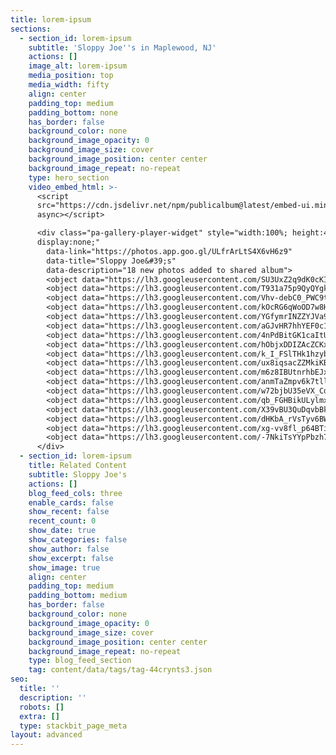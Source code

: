 ```yaml
---
title: lorem-ipsum
sections:
  - section_id: lorem-ipsum
    subtitle: 'Sloppy Joe''s in Maplewood, NJ'
    actions: []
    image_alt: lorem-ipsum
    media_position: top
    media_width: fifty
    align: center
    padding_top: medium
    padding_bottom: none
    has_border: false
    background_color: none
    background_image_opacity: 0
    background_image_size: cover
    background_image_position: center center
    background_image_repeat: no-repeat
    type: hero_section
    video_embed_html: >-
      <script
      src="https://cdn.jsdelivr.net/npm/publicalbum@latest/embed-ui.min.js"
      async></script>

      <div class="pa-gallery-player-widget" style="width:100%; height:480px;
      display:none;"
        data-link="https://photos.app.goo.gl/ULfrArLtS4X6vH6z9"
        data-title="Sloppy Joe&#39;s"
        data-description="18 new photos added to shared album">
        <object data="https://lh3.googleusercontent.com/SU3UxZ2q9dK0cKIeHvcADjUeaBSsp_I7CR4Bvg4oGfl1E1qsQoMypGi7B6HU6RQ9xE7htm9EM2_5ZmjcTixjnWFxc4edtWrdMn38eeDMBNYgEj2YqxVRU-ijop7flIZEwuJknuI0=w1920-h1080"></object>
        <object data="https://lh3.googleusercontent.com/T931a75p9QyQYgkhmVTslpMjbPKhN23SUEWU9WDmHyXQud9eW8uTy6Hv3ghdkulsIajzy-YN5xlmnXrsVtfcjdsjctnDsb2off6DG24k_lRyT5qlCp0goZfvNKNEBUURZefAi_Ej=w1920-h1080"></object>
        <object data="https://lh3.googleusercontent.com/Vhv-debC0_PWC9tN0OSM9pO5ScKXB1B_TwlheFXn4r7idYrBcjO6qSOJrRl5FzzVY6-nJyNfC6bJpAXfPijWajqQHGSTzKn6IhuHv-V2SVB1Si0Fyak9qft5XzKLmQ-iCCilIDyz=w1920-h1080"></object>
        <object data="https://lh3.googleusercontent.com/kOcRG6qWoOD7w8HMvTJ2pvgkyV55p-smt6Lf9IaE0wYLsEnOJ-8O258Rx1eHtf7dJ2Xirp7RGKY9VySVBGw9ajeYRo9SGj90iCPvZGXc4bijr-lTOlUImw9OgflOdSFE3WtV3XlY=w1920-h1080"></object>
        <object data="https://lh3.googleusercontent.com/YGfymrINZZYJVa9f7rve-4bS24bGa-7imqfXwnhkNNcWLZ6WHq16ZUWzieVgH5HJGydA8Hbjfjgq4Ys81W3lWNEX1IHqqCVuwsjNjqYXPUyP0Bhui-kifG2I9w9cOmIthaYYDWuE=w1920-h1080"></object>
        <object data="https://lh3.googleusercontent.com/aGJvHR7hhYEF0c1ik_BpU-6b9ROExPIs6TTvXKnZSHVmMRtd2rUUvBxc_lczPQ6yFI0VWY0gLSIJq1mTStbXkDAlPfSyARaFNkTLcyDw6JYXLfaDx_9tttny8hnFTIzRN_Tyu52o=w1920-h1080"></object>
        <object data="https://lh3.googleusercontent.com/4nPdBitGK1caItUsJfz5g-aAv9IDT0MZClQBG82u4d-ab3ePzVsZ6fziFO0Xx-j6Rmpps5WwzArLcWEJw4XV9PWSKZoJBFfb6IGidmzgkUvoaBmxndoHxPss6FqOoKSmhh6jAdNR=w1920-h1080"></object>
        <object data="https://lh3.googleusercontent.com/hObjxDDIZAcZCKxgxe2hpxaVwosc6HyOA03umICZaYJ2x4cLTdC5waA--qX2mDEkU1FONCExItxPmreX8JiNdXq2ptdKMCzZkGui2eOcyiKOxEh9y8M6fCDlEu7-BtjR0GEMZJGf=w1920-h1080"></object>
        <object data="https://lh3.googleusercontent.com/k_I_FSlTHk1hzybkG80_wE2qSDIEva2azrvF7MCQvB1sIUY-J7DsVDI4bMowfV2-tpY_5b8sFcQvq6acTwEA0o4NA_HeOa5_nydbKDIu-drnazLQsy61IgLsJ4xI6UHu_DA_yFqi=w1920-h1080"></object>
        <object data="https://lh3.googleusercontent.com/ux8iqsacZZMkiKBsORR5YP-D48euNZwxLb3hlu0Vs2h4lqYB4cx4OmhdaTA4CFGF-NB3A43qcv-GIgOPdAcmOuQIVHyUOqUcWsbUPFAH1iplsPOfU4ZZ6-XDvEa0Y-VF8L9HSTxz=w1920-h1080"></object>
        <object data="https://lh3.googleusercontent.com/m6z8IBUtnrhbEJxjhfI3an40rd2GixbvJVu_RN5DhTWPgdhT41F7DPjZg-bhfT1FJdzIq9B6UMSwWBDVI1Rv2Qz56P1ioy79O2p1_8stvoSKC26Lq5zBxLgpKIQvRseAV3jUjlz3=w1920-h1080"></object>
        <object data="https://lh3.googleusercontent.com/anmTaZmpv6k7tllYnBvDh73ravN7WO3h1dibwzYBcOZezSd7cWkFJCJ-nPvrlzp6TekvxT9cOqhUbpxtgsjHqddOAUm2dPgzUcHbYhocI7sNgmQCRNKT3BqmUwdu7wSNm6GkgW89=w1920-h1080"></object>
        <object data="https://lh3.googleusercontent.com/w72bjbU35eVX_CdtfbP-ufaw-mGk5s5U9ggh5v-b9O-ewRPqnjC7B-IlD6v-wLATcKamvxpD7kuWBM-P0IiFJHUO6xDbg-ShrvNsJnQvnEx3ETH1kd2EZnPNpnB56t-30Opcs8NX=w1920-h1080"></object>
        <object data="https://lh3.googleusercontent.com/qb_FGHBikULylmxzjgTN3Ji2rR-x1fJE7uOXrhuo6T75cjozTzdvLojArm45zqQ9A3wI37r_em3sDAJ_Psvp9fKBWRd60VA0W3-S1yeJYk9iTzAXxmTUPKwEX1ls7mSO9HMtZbsm=w1920-h1080"></object>
        <object data="https://lh3.googleusercontent.com/X39vBU3QuDqvbBksxmakhwwp4I_Jp4OrJ0o5YM3R95P2J533BfdDeRoOKpahpqV3qqBxNrHwWTfehxjSNbCtCc_hlWKBF3KUONJBHYoE6KrdZytZEc3FAGqKD9nspwwHxDH4d8JI=w1920-h1080"></object>
        <object data="https://lh3.googleusercontent.com/dHKbA_rVsTyv6BWxECcnZLRWVmCwbo8_PibNrtHJrWEqkQF9iQllYvbxuSyAZdID4NlFLw7rB4dszkUmMlPymjgCx2Icgq42J1eSWRMQQkLL1eJTCSHvNQKK21Z5ITy00hQw2ssX=w1920-h1080"></object>
        <object data="https://lh3.googleusercontent.com/xg-vv8fl_p64BTit7kCNCD8JRQwq-Gtbm63h4R1fY3jLj6pg4mMl8xTfA54nAIF-wtlcYYzFPi7b6hC5-BbNX33ZMcGjT56hOdcKpWg6Nwh5_3koqiXimKDvTRhahgw5ZP8re6PN=w1920-h1080"></object>
        <object data="https://lh3.googleusercontent.com/-7NkiTsYYpPbzh7uzFOpe33Atbv_OFL-QbVmSa3HKwoyOMLEeTqyxb2LR79Q5L-nD8ELhnhhj80MZsUMcNaVal20gXT5s2IjZBnTkGb9W4yM7kvJ6ALMXQoITxaV_DY5bPagJT-e=w1920-h1080"></object>
      </div>
  - section_id: lorem-ipsum
    title: Related Content
    subtitle: Sloppy Joe's
    actions: []
    blog_feed_cols: three
    enable_cards: false
    show_recent: false
    recent_count: 0
    show_date: true
    show_categories: false
    show_author: false
    show_excerpt: false
    show_image: true
    align: center
    padding_top: medium
    padding_bottom: medium
    has_border: false
    background_color: none
    background_image_opacity: 0
    background_image_size: cover
    background_image_position: center center
    background_image_repeat: no-repeat
    type: blog_feed_section
    tag: content/data/tags/tag-44crynts3.json
seo:
  title: ''
  description: ''
  robots: []
  extra: []
  type: stackbit_page_meta
layout: advanced
---
```

